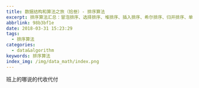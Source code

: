 ```yaml
---
title: 数据结构和算法之旅（拾叁）- 排序算法
excerpt: 排序算法汇总：冒泡排序、选择排序、堆排序、插入排序、希尔排序、归并排序、单边快排、双边快排、计数排序、桶排序、基数排序。震惊！好多排序算法要看啊。
abbrlink: 98b3bf1e
date: 2018-03-31 15:23:29
tags:
  - 排序算法
categories:
  - data&algorithm
keywords: 排序算法
index_img: /img/data_math/index.png
---
```

班上的哪说的代收代付